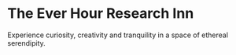 # The Ever Hour Research Inn
Experience curiosity, creativity and tranquility in a space of ethereal serendipity.
